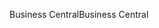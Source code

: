 <span data-ttu-id="a42dc-101">Business Central</span><span class="sxs-lookup"><span data-stu-id="a42dc-101">Business Central</span></span>
